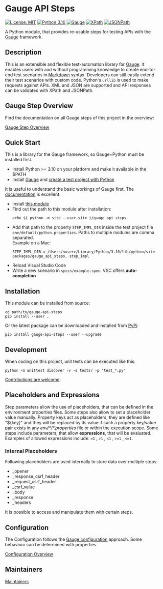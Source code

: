 # Gauge API Steps

[![License: MIT](https://img.shields.io/badge/License-MIT-blue.svg)](./LICENCE)
[![Python 3.10](https://img.shields.io/badge/Python-3.10-blue.svg?logo=python&logoColor=white)](https://www.python.org/downloads/release/python-31012/)
[![Gauge](https://img.shields.io/badge/Framework-Gauge-blue)](https://github.com/getgauge)
[![XPath](https://img.shields.io/badge/XPath-blue)](https://www.w3schools.com/xml/xpath_syntax.asp)
[![JSONPath](https://img.shields.io/badge/JSONPath-blue)](https://github.com/h2non/jsonpath-ng)

A Python module, that provides re-usable steps for testing APIs with the [Gauge](https://gauge.org/) framework.

## Description

This is an extensible and flexible test-automation library for [Gauge](https://gauge.org). It enables users with and without programming knowledge to create end-to-end test scenarios in [Markdown](https://www.markdownguide.org/) syntax. Developers can still easily extend their test scenarios with custom code. Python's `urllib` is used to make requests against APIs. XML and JSON are supported and API responses can be validated with XPath and JSONPath.

## Gauge Step Overview

Find the documentation on all Gauge steps of this project in the overview:

[Gauge Step Overview](./docs/STEPS.md)

## Quick Start

This is a library for the Gauge framework, so Gauge+Python must be installed first.

* Install Python >= 3.10 on your platform and make it available in the \$PATH
* Install [Gauge](https://docs.gauge.org/getting_started/installing-gauge.html?language=python&ide=vscode) and [create a test project with Python](https://docs.gauge.org/getting_started/create-test-project.html?os=macos&language=python&ide=vscode)

It is useful to understand the basic workings of Gauge first. The [documentation](https://docs.gauge.org/?os=macos&language=python&ide=vscode) is excellent.

* Install [this module](#installation)
* Find out the path to this module after installation:
  ```shell
  echo $( python -m site --user-site )/gauge_api_steps
  ```
* Add that path to the property `STEP_IMPL_DIR` inside the test project file `env/default/python.properties`. Paths to multiple modules are comma separated.\
  Example on a Mac:
  ```
  STEP_IMPL_DIR = /Users/<user>/Library/Python/3.10/lib/python/site-packages/gauge_api_steps, step_impl
  ```
* Reload Visual Studio Code
* Write a new scenario in `specs/example.spec`. VSC offers **auto-completion**

## Installation

This module can be installed from source:

```shell
cd path/to/gauge-api-steps
pip install --user .
```

Or the latest package can be downloaded and installed from [PyPi](https://pypi.org/project/gauge-api-steps):

```shell
pip install gauge-api-steps --user --upgrade
```

## Development

When coding on this project, unit tests can be executed like this:

```shell
python -m unittest discover -v -s tests/ -p 'test_*.py'
```

[Contributions are welcome](./docs/CONTRIBUTING.md).

## Placeholders and Expressions

Step parameters allow the use of placeholders, that can be defined in the environment properties files. Some steps also allow to set a placeholder value manually. Property keys act as placeholders, they are defined like "\${key}" and they will be replaced by its value if such a property key/value pair exists in any _env/\*/\*.properties_ file or within the execution scope.
Some steps include parameters, that allow **expressions**, that will be evaluated.
Examples of allowed expressions include: `=1` , `>1` , `<1` , `>=1` , `<=1`.

### Internal Placeholders

Following placeholders are used internally to store data over multiple steps:

* \_opener
* \_response\_csrf\_header
* \_request\_csrf\_header
* \_csrf\_value
* \_body
* \_response
* \_headers

It is possible to access and manipulate them with certain steps.

## Configuration

The Configuration follows the [Gauge configuration](https://docs.gauge.org/configuration.html?os=linux&language=python&ide=vscode) approach.
Some behaviour can be determined with properties.

[Configuration Overview](./docs/CONFIG.md)

## Maintainers

[Maintainers](./docs/MAINTAINERS.md)
